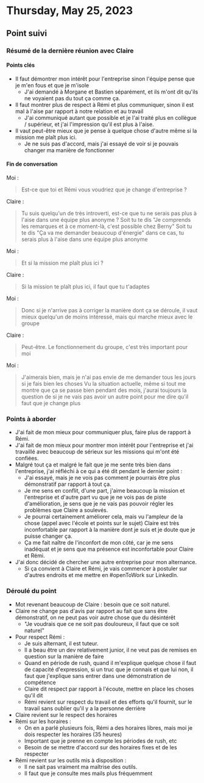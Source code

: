 # Thursday, May 25, 2023

## Point suivi

### Résumé de la dernière réunion avec Claire

#### Points clés

- Il faut démontrer mon intérêt pour l'entreprise sinon l'équipe pense que je m'en fous et que je m'isole
  - J'ai demandé à Morgane et Bastien séparément, et ils m'ont dit qu'ils ne voyaient pas du tout ça comme ça.
- Il faut montrer plus de respect à Rémi et plus communiquer, sinon il est mal à l'aise par rapport à notre relation et au travail
  - J'ai communiqué autant que possible et je l'ai traité plus en collègue / supérieur, et j'ai l'impression qu'il est plus à l'aise.
- Il vaut peut-être mieux que je pense à quelque chose d'autre même si la mission me plaît plus ici.
  - Je ne suis pas d'accord, mais j'ai essayé de voir si je pouvais changer ma manière de fonctionner

#### Fin de conversation

Moi :
> Est-ce que toi et Rémi vous voudriez que je change d'entreprise ?

Claire :
> Tu suis quelqu'un de très introverti, est-ce que tu ne serais pas plus à l'aise dans une équipe plus anonyme ?
> Soit tu te dis "Je comprends les remarques et à ce moment-là, c'est possible chez Berny"
> Soit tu te dis "Ça va me demander beaucoup d'énergie" dans ce cas, tu serais plus à l'aise dans une équipe plus anonyme

Moi :
> Et si la mission me plaît plus ici ?

Claire :
> Si la mission te plaît plus ici, il faut que tu t'adaptes

Moi :
> Donc si je n'arrive pas à corriger la manière dont ça se déroule, il vaut mieux quelqu'un de moins intéressé, mais qui marche mieux avec le groupe

Claire :
> Peut-être. Le fonctionnement du groupe, c'est très important pour moi

Moi :
> J'aimerais bien, mais je n'ai pas envie de me demander tous les jours si je fais bien les choses
> Vu la situation actuelle, même si tout me montre que ça se passe bien pendant des mois, j'aurai toujours la question de si je ne vais pas avoir un autre point pour me dire qu'il faut que je change plus

### Points à aborder

- J'ai fait de mon mieux pour communiquer plus, faire plus de rapport à Rémi.
- J'ai fait de mon mieux pour montrer mon intérêt pour l'entreprise et j'ai travaillé avec beaucoup de sérieux sur les missions qui m'ont été confiées.
- Malgré tout ça et malgré le fait que je me sente très bien dans l'entreprise, j'ai réfléchi à ce qui a été dit pendant le dernier point :
  - J'ai essayé, mais je ne vois pas comment je pourrais être plus démonstratif par rapport à tout ça.
  - Je me sens en conflit, d'une part, j'aime beaucoup la mission et l'entreprise et d'autre part vu que je ne vois pas de piste d'amélioration, je sens que je ne vais pas pouvoir régler les problèmes que Claire a soulevés.
  - Je pourrai certainement améliorer cela, mais vu l'ampleur de la chose (appel avec l'école et points sur le sujet) Claire est très inconfortable par rapport à la manière dont je suis et je doute que je puisse changer ça.
  - Ça me fait naître de l'inconfort de mon côté, car je me sens inadéquat et je sens que ma présence est inconfortable pour Claire et Rémi.
- J'ai donc décidé de chercher une autre entreprise pour mon alternance.
  - Si ça convient à Claire et Rémi, je vais commencer à postuler sur d'autres endroits et me mettre en #openToWork sur LinkedIn.

### Déroulé du point

- Mot revenant beaucoup de Claire : besoin que ce soit naturel.
- Claire ne change pas d'avis par rapport au fait que sans être démonstratif, on ne peut pas voir autre chose que du désintérêt
  - "Je voudrais que ce ne soit pas douloureux, il faut que ce soit naturel"
- Pour respect Rémi :
  - Je suis alternant, il est tuteur.
  - Il a beau être un dev relativement junior, il ne veut pas de remises en question sur la manière de faire
  - Quand en période de rush, quand il m'explique quelque chose il faut de capacité d'expression, si un truc que je connais et que lui non, il faut que j'explique sans entrer dans une démonstration de compétence
  - Claire dit respect par rapport à l'écoute, mettre en place les choses qu'il dit
  - Rémi revient sur respect du travail et des efforts qu'il fournit, sur le travail sans oublier qu'il y a la personne derrière
- Claire revient sur le respect des horaires
- Rémi sur les horaires :
  - On en a parlé plusieurs fois, Rémi a des horaires libres, mais moi je dois respecter les horaires (35 heures)
  - Important que je prenne en compte les périodes de rush, etc
  - Besoin de se mettre d'accord sur des horaires fixes et de les respecter
- Rémi revient sur les outils mis à disposition :
  - Il ne sait pas vraiment ma maîtrise des outils.
  - Il faut que je consulte mes mails plus fréquemment
